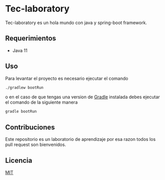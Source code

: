 # Tec-laboratory

Tec-laboratory es un hola mundo con java y spring-boot framework.

## Requerimientos

- Java 11


## Uso

Para levantar el proyecto es necesario ejecutar el comando 
```bash
./gradlew bootRun
```
o en el caso de que tengas una version de [Gradle](https://gradle.org) instalada debes ejecutar el comando de la siguiente manera 
```bash
gradle bootRun
```
## Contribuciones
Este repositorio es un laboratorio de aprendizaje por esa razon todos los pull request son bienvenidos. 

## Licencia
[MIT](https://choosealicense.com/licenses/mit/)